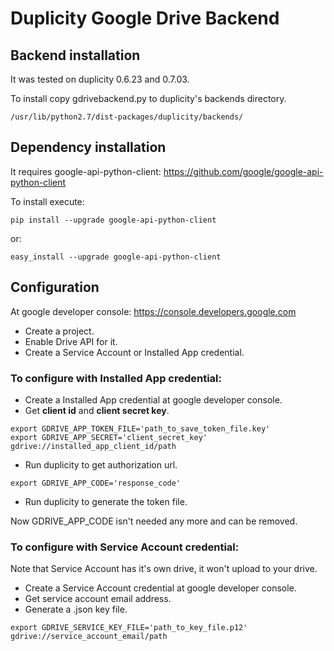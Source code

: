 Duplicity Google Drive Backend
==============================

Backend installation
--------------------
It was tested on duplicity 0.6.23 and 0.7.03.

To install copy gdrivebackend.py to duplicity's backends directory.

`/usr/lib/python2.7/dist-packages/duplicity/backends/`


Dependency installation
-----------------------
It requires google-api-python-client:
https://github.com/google/google-api-python-client

To install execute:

`pip install --upgrade google-api-python-client`

or:

`easy_install --upgrade google-api-python-client`


Configuration
-------------
At google developer console:
https://console.developers.google.com

* Create a project.
* Enable Drive API for it.
* Create a Service Account or Installed App credential.


### To configure with Installed App credential:
* Create a Installed App credential at google developer console.
* Get **client id** and **client secret key**.

```
export GDRIVE_APP_TOKEN_FILE='path_to_save_token_file.key'
export GDRIVE_APP_SECRET='client_secret_key'
gdrive://installed_app_client_id/path
```

* Run duplicity to get authorization url.

```
export GDRIVE_APP_CODE='response_code'
```

* Run duplicity to generate the token file.

Now GDRIVE_APP_CODE isn't needed any more and can be removed.


### To configure with Service Account credential:
Note that Service Account has it's own drive, it won't upload to your drive.

* Create a Service Account credential at google developer console.
* Get service account email address.
* Generate a .json key file.

```
export GDRIVE_SERVICE_KEY_FILE='path_to_key_file.p12'
gdrive://service_account_email/path
```
